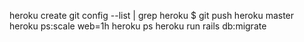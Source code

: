 heroku create 
git config --list | grep heroku
$ git push heroku master 
heroku ps:scale web=1h
heroku ps
heroku run rails db:migrate 